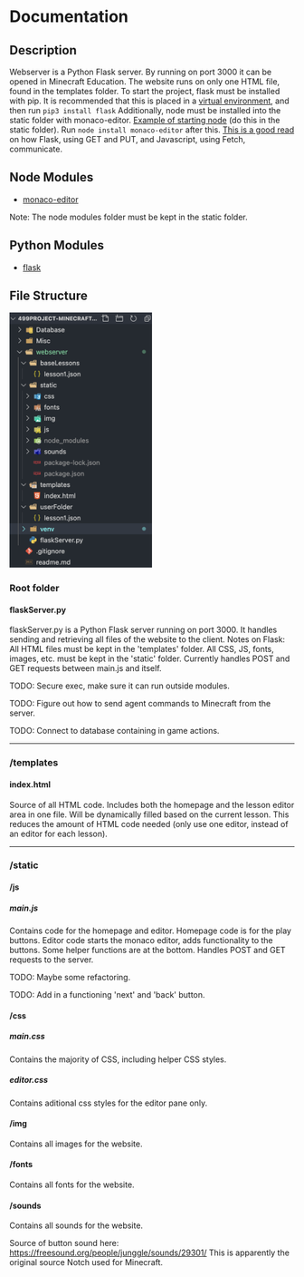# Documentation

## Description
Webserver is a Python Flask server. By running on port 3000 it can be opened in Minecraft Education. The website runs on only one HTML file, found in the templates folder. To start the project, flask must be installed with pip. It is recommended that this is placed in a [virtual environment](https://realpython.com/python-virtual-environments-a-primer/), and then run `pip3 install flask` Additionally, node must be installed into the static folder with monaco-editor. [Example of starting node](https://developer.mozilla.org/en-US/docs/Learn/Server-side/Express_Nodejs/development_environment#adding_dependencies) (do this in the static folder). Run `node install monaco-editor` after this. [This is a good read](https://www.codecademy.com/articles/what-is-rest) on how Flask, using GET and PUT, and Javascript, using Fetch, communicate. 

## Node Modules
* [monaco-editor](https://microsoft.github.io/monaco-editor/)

Note: The node modules folder must be kept in the static folder.

## Python Modules
* [flask](https://flask.palletsprojects.com/en/1.1.x/)


## File Structure
<img src ="webserver/static/img/fileStructure.png" width="50%" height="50%">

### Root folder

#### flaskServer.py
flaskServer.py is a Python Flask server running on port 3000. It handles sending and retrieving all files of the website to the client. Notes on Flask: All HTML files must be kept in the 'templates' folder. All CSS, JS, fonts, images, etc. must be kept in the 'static' folder. Currently handles POST and GET requests between main.js and itself. 

TODO: Secure exec, make sure it can run outside modules.

TODO: Figure out how to send agent commands to Minecraft from the server.

TODO: Connect to database containing in game actions.
***
### /templates

#### index.html
Source of all HTML code. Includes both the homepage and the lesson editor area in one file. Will be dynamically filled based on the current lesson. This reduces the amount of HTML code needed (only use one editor, instead of an editor for each lesson).
***
### /static

#### /js
##### main.js
Contains code for the homepage and editor. Homepage code is for the play buttons. Editor code starts the monaco editor, adds functionality to the buttons. Some helper functions are at the bottom. Handles POST and GET requests to the server.

TODO: Maybe some refactoring.

TODO: Add in a functioning 'next' and 'back' button.
#### /css
##### main.css
Contains the majority of CSS, including helper CSS styles.

##### editor.css
Contains aditional css styles for the editor pane only.

#### /img
Contains all images for the website.

#### /fonts
Contains all fonts for the website.

#### /sounds
Contains all sounds for the website.

Source of button sound here: https://freesound.org/people/junggle/sounds/29301/
This is apparently the original source Notch used for Minecraft.
